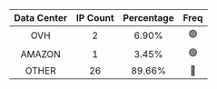 | Data Center | IP Count | Percentage | Freq |
|:------------:|:--------:|:-----------:|:-----:|
| OVH | 2 | 6.90% | 🟢 |
| AMAZON | 1 | 3.45% | 🟢 |
| OTHER | 26 | 89.66% | 🔴 |